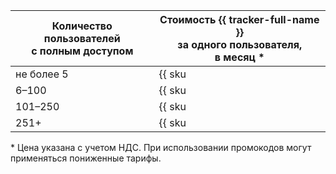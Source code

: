 | Количество пользователей <br>с полным доступом| Стоимость {{ tracker-full-name }} <br>за одного пользователя, <br>в месяц * |
| ----- | ----- |
| не более 5 | {{ sku|KZT|b2b.tracker.license.v1|int|string }} |
| 6–100 | {{ sku|KZT|b2b.tracker.license.v1|pricingRate.6|string }} (с учетом первых 5) |
| 101–250 | {{ sku|KZT|b2b.tracker.license.v1|pricingRate.100|string }} |
| 251+ | {{ sku|KZT|b2b.tracker.license.v1|pricingRate.250|string }} |

\* Цена указана с учетом НДС. При использовании промокодов могут применяться пониженные тарифы.